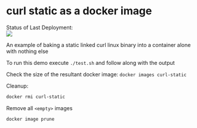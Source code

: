# curl static as a docker image


Status of Last Deployment:<br>
<img src="https://github.com/ahrechanychenko/curl/workflows/Docker-CI-pipeline/badge.svg?"><br>

An example of baking a static linked curl linux binary into a container alone with nothing else

To run this demo execute `./test.sh` and follow along with the output

Check the size of the resultant docker image:
`docker images curl-static`

Cleanup:
```bash
docker rmi curl-static
```

Remove all `<empty>` images

```bash
docker image prune
``` 
